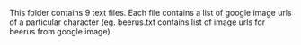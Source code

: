 This folder contains 9 text files. 
Each file contains a list of google image urls of a particular character (eg. beerus.txt contains list of image urls for beerus from google image).
